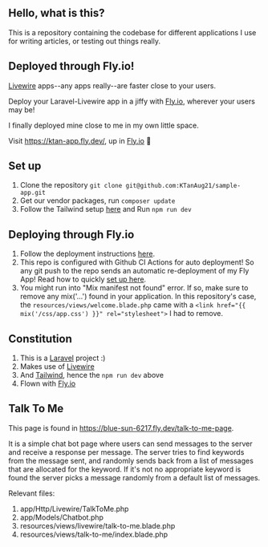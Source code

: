 ## Hello, what is this?
This is a repository containing the codebase for different applications I use for writing articles, or testing out things really.


## Deployed through Fly.io!
[Livewire](https://laravel-livewire.com/) apps--any apps really--are faster close to your users. 

Deploy your Laravel-Livewire app in a jiffy with [Fly.io](https://fly.io/docs/laravel/), wherever your users may be!

I finally deployed mine close to me in my own little space. 

Visit https://ktan-app.fly.dev/, up in [Fly.io](https://fly.io/) :heartbeat:


## Set up
1. Clone the repository `git clone git@github.com:KTanAug21/sample-app.git`
2. Get our vendor packages, run `composer update`
3. Follow the Tailwind setup [here](https://tailwindcss.com/docs/guides/laravel) and Run `npm run dev`

## Deploying through Fly.io
1. Follow the deployment instructions [here](https://fly.io/docs/laravel/).
2. This repo is configured with Github CI Actions for auto deployment! So any git push to the repo sends an automatic re-deployment of my Fly App! Read how to quickly [set up here](https://fly.io/docs/laravel/the-basics/github-actions/).
3. You might run into "Mix manifest not found" error. If so, make sure to remove any mix('...') found in your application. In this repository's case, the `resources/views/welcome.blade.php` came with a `<link href="{{ mix('/css/app.css') }}" rel="stylesheet">` I had to remove.

## Constitution
1. This is a [Laravel](https://laravel.com/) project :)
2. Makes use of [Livewire](https://laravel-livewire.com/docs/2.x/quickstart#install-livewire)
3. And [Tailwind](https://tailwindcss.com/docs/guides/laravel), hence the `npm run dev` above
4. Flown with [Fly.io](https://fly.io/)

## Talk To Me
This page is found in https://blue-sun-6217.fly.dev/talk-to-me-page. 

It is a simple chat bot page where users can send messages to the server and receive a response per message. The server tries to find keywords from the message sent, and randomly sends back from a list of messages that are allocated for the keyword. If it's not no appropriate keyword is found the server picks a message randomly from a default list of messages.

Relevant files:
1. app/Http/Livewire/TalkToMe.php
2. app/Models/Chatbot.php
3. resources/views/livewire/talk-to-me.blade.php
4. resources/views/talk-to-me/index.blade.php